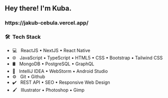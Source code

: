 <h2> Hey there! I'm Kuba.</h2>

<h3>https://jakub-cebula.vercel.app/<h3>

<h3> 🛠 &nbsp;Tech Stack</h3>

- 💻 &nbsp; ReactJS • NextJS • React Native
- 🌐 &nbsp; JavaScript • TypeScript • HTML5 • CSS • Bootstrap • Tailwind CSS
- 🛢 &nbsp; MongoDB • PostgreSQL • GraphQL
- 🔧 &nbsp; IntelliJ IDEA • WebStorm • Android Studio
- ⚙️ &nbsp; Git • Github
- ✔️ &nbsp; REST API • SEO • Responsive Web Design
- 🖌️ &nbsp; Illustrator • Photoshop • Gimp
